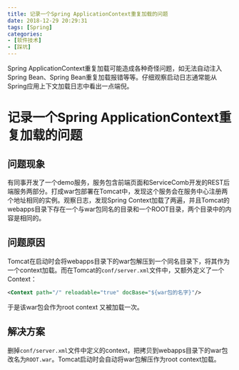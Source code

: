 ```yaml
---
title: 记录一个Spring ApplicationContext重复加载的问题
date: 2018-12-29 20:29:31
tags: [Spring]
categories:
- [软件技术]
- [踩坑]
---
```


Spring ApplicationContext重复加载可能造成各种奇怪问题，如无法自动注入Spring Bean、Spring Bean重复加载报错等等。仔细观察启动日志通常能从Spring应用上下文加载日志中看出一点端倪。
<!-- more -->
# 记录一个Spring ApplicationContext重复加载的问题

## 问题现象

有同事开发了一个demo服务，服务包含前端页面和ServiceComb开发的REST后端服务两部分。打成war包部署在Tomcat中，发现这个服务会在服务中心注册两个地址相同的实例。观察日志，发现Spring Context加载了两遍，并且Tomcat的webapps目录下存在一个与war包同名的目录和一个ROOT目录，两个目录中的内容是相同的。

## 问题原因

Tomcat在启动时会将webapps目录下的war包解压到一个同名目录下，将其作为一个context加载。而在Tomcat的`conf/server.xml`文件中，又额外定义了一个Context：
```xml
<Context path="/" reloadable="true" docBase="${war包的名字}"/>
```
于是该war包会作为root context 又被加载一次。

## 解决方案

删掉`conf/server.xml`文件中定义的context，把拷贝到webapps目录下的war包改名为`ROOT.war`。Tomcat启动时会自动将war包解压作为root context加载。
